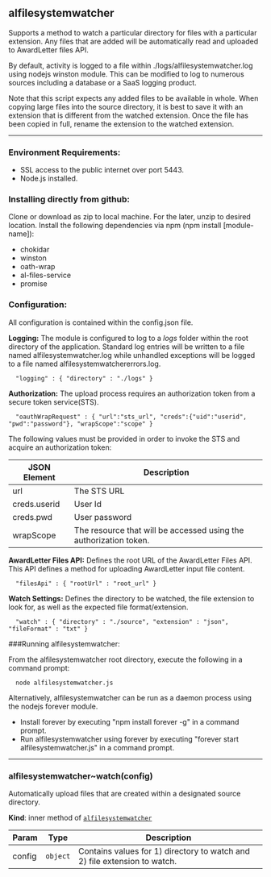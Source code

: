 <a name="module_alfilesystemwatcher"></a>
## alfilesystemwatcher
Supports a method to watch a particular directory for files with a particular extension.                 Any files that are added will be automatically read and uploaded to AwardLetter files API.By default, activity is logged to a file within ./logs/alfilesystemwatcher.log usingnodejs winston module. This can be modified to log to numerous sources including adatabase or a SaaS logging product.  Note that this script expects any added files to be available in whole. When copying large filesinto the source directory, it is best to save it with an extension that is different from thewatched extension. Once the file has been copied in full, rename the extension to the watchedextension.***### Environment Requirements:* SSL access to the public internet over port 5443.* Node.js installed.### Installing directly from github:Clone or download as zip to local machine. For the later, unzip to desired location.Install the following dependencies via npm (npm install [module-name]):* chokidar* winston* oath-wrap* al-files-service* promise### Configuration:All configuration is contained within the config.json file.**Logging:** The module is configured to log to a _logs_ folder within the root directory of the application.Standard log entries will be written to a file named alfilesystemwatcher.log while unhandled exceptions willbe logged to a file named alfilesystemwatchererrors.log.      "logging" : { "directory" : "./logs" }**Authorization:** The upload process requires an authorization token from a secure token service(STS).      "oauthWrapRequest" : { "url":"sts_url", "creds":{"uid":"userid", "pwd":"password"}, "wrapScope":"scope" }The following values must be provided in order to invoke the STS and acquire an authorization token:JSON Element | Description-------------|--------------------------------------------------------------------------url | The STS URLcreds.userid | User Idcreds.pwd | User passwordwrapScope | The resource that will be accessed using the authorization token.**AwardLetter Files API:** Defines the root URL of the AwardLetter Files API. This API defines a methodfor uploading AwardLetter input file content.      "filesApi" : { "rootUrl" : "root_url" }**Watch Settings:** Defines the directory to be watched, the file extension to look for, as well as theexpected file format/extension.      "watch" : { "directory" : "./source", "extension" : "json", "fileFormat" : "txt" }###Running alfilesystemwatcher:From the alfilesystemwatcher root directory, execute the following in a command prompt:      node alfilesystemwatcher.jsAlternatively, alfilesystemwatcher can be run as a daemon process using the nodejs forever module. * Install forever by executing "npm install forever -g" in a command prompt.* Run alfilesystemwatcher using forever by executing "forever start alfilesystemwatcher.js" in a command prompt.***

<a name="module_alfilesystemwatcher..watch"></a>
### alfilesystemwatcher~watch(config)
Automatically upload files that are created within a designated source directory.

**Kind**: inner method of <code>[alfilesystemwatcher](#module_alfilesystemwatcher)</code>  

| Param | Type | Description |
| --- | --- | --- |
| config | <code>object</code> | Contains values for 1) directory to watch and 2) file extension to watch. |

